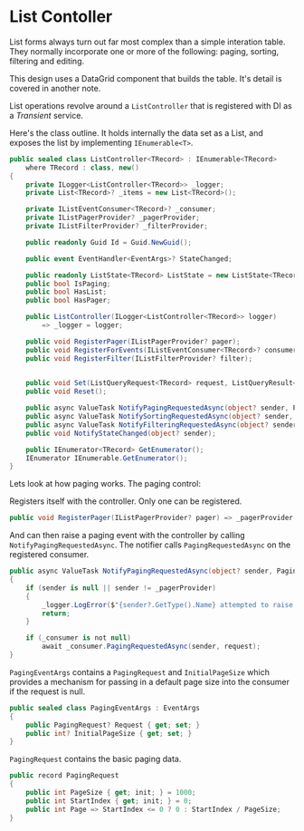 # List Contoller

List forms always turn out far most complex than a simple interation table.  They normally incorporate one or more of the following: paging, sorting, filtering and editing.

This design uses a DataGrid component that builds the table.  It's detail is covered in another note.

List operations revolve around a `ListController` that is registered with DI as a *Transient* service.

Here's the class outline.  It holds internally the data set as a List, and exposes the list by  implementing `IEnumerable<T>`.

```csharp
public sealed class ListController<TRecord> : IEnumerable<TRecord>
    where TRecord : class, new()
{
    private ILogger<ListController<TRecord>> _logger;
    private List<TRecord>? _items = new List<TRecord>();

    private IListEventConsumer<TRecord>? _consumer;
    private IListPagerProvider? _pagerProvider;
    private IListFilterProvider? _filterProvider;

    public readonly Guid Id = Guid.NewGuid();

    public event EventHandler<EventArgs>? StateChanged;

    public readonly ListState<TRecord> ListState = new ListState<TRecord>();
    public bool IsPaging;
    public bool HasList;
    public bool HasPager;

    public ListController(ILogger<ListController<TRecord>> logger)
        => _logger = logger;

    public void RegisterPager(IListPagerProvider? pager);
    public void RegisterForEvents(IListEventConsumer<TRecord>? consumer);
    public void RegisterFilter(IListFilterProvider? filter);
    

    public void Set(ListQueryRequest<TRecord> request, ListQueryResult<TRecord> result);
    public void Reset();

    public async ValueTask NotifyPagingRequestedAsync(object? sender, PagingEventArgs request);
    public async ValueTask NotifySortingRequestedAsync(object? sender, SortEventArgs request);
    public async ValueTask NotifyFilteringRequestedAsync(object? sender, FilterEventArgs<TRecord> request);
    public void NotifyStateChanged(object? sender);

    public IEnumerator<TRecord> GetEnumerator();
    IEnumerator IEnumerable.GetEnumerator();
}
```

Lets look at how paging works.  The paging control:

Registers itself with the controller.  Only one can be registered.
 
```csharp
public void RegisterPager(IListPagerProvider? pager) => _pagerProvider = pager;
```

And can then raise a paging event with the controller by calling `NotifyPagingRequestedAsync`.  The notifier calls `PagingRequestedAsync` on the registered consumer.

```csharp
public async ValueTask NotifyPagingRequestedAsync(object? sender, PagingEventArgs request)
{
    if (sender is null || sender != _pagerProvider)
    {
        _logger.LogError($"{sender?.GetType().Name} attempted to raise a Paging Event but is not the registered Pager Provider.");
        return;
    }

    if (_consumer is not null)
        await _consumer.PagingRequestedAsync(sender, request);
}
```

`PagingEventArgs` contains a `PagingRequest` and `InitialPageSize` which provides a mechanism for passing in a default page size into the consumer if the request is null.

```csharp
public sealed class PagingEventArgs : EventArgs
{
    public PagingRequest? Request { get; set; }
    public int? InitialPageSize { get; set; }
}
```

`PagingRequest` contains the basic paging data.

```csharp
public record PagingRequest
{
    public int PageSize { get; init; } = 1000;
    public int StartIndex { get; init; } = 0;
    public int Page => StartIndex <= 0 ? 0 : StartIndex / PageSize;
}
```
